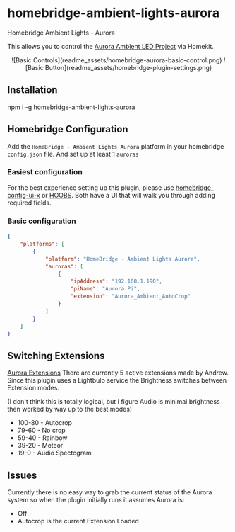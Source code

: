 # homebridge-ambient-lights-aurora
Homebridge Ambient Lights - Aurora

This allows you to control the [Aurora Ambient LED Project](https://github.com/AndrewMohawk/Aurora) via Homekit.

<p align="center">
![Basic Controls](readme_assets/homebridge-aurora-basic-control.png)
![Basic Button](readme_assets/homebridge-plugin-settings.png)
</p>

## Installation
npm i -g homebridge-ambient-lights-aurora

## Homebridge Configuration

Add the `HomeBridge - Ambient Lights Aurora` platform in your homebridge `config.json` file.  And set up at least 1 `auroras`

### Easiest configuration
For the best experience setting up this plugin, please use [homebridge-config-ui-x](https://www.npmjs.com/package/homebridge-config-ui-x) or [HOOBS](https://hoobs.org/).  Both have a UI that will walk you through adding required fields.

### Basic configuration
```json
{
    "platforms": [
        {
            "platform": "HomeBridge - Ambient Lights Aurora",
            "auroras": [
                {
                    "ipAddress": "192.168.1.190",
                    "piName": "Aurora Pi",
                    "extension": "Aurora_Ambient_AutoCrop"
                }
            ]
        }
    ]
}
```

## Switching Extensions

[Aurora Extensions](https://github.com/AndrewMohawk/Aurora/tree/master/extensions)
There are currently 5 active extensions made by Andrew.  Since this plugin uses a Lightbulb service the Brightness switches between Extension modes.

(I don't think this is totally logical, but I figure Audio is minimal brightness then worked by way up to the best modes)
- 100-80 - Autocrop
- 79-60  - No crop
- 59-40  - Rainbow
- 39-20  - Meteor
- 19-0   - Audio Spectogram

## Issues

Currently there is no easy way to grab the current status of the Aurora system so when the plugin initially runs it assumes Aurora is:

- Off
- Autocrop is the current Extension Loaded